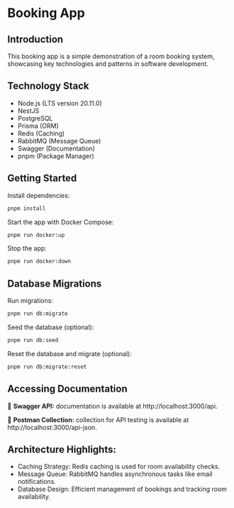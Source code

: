 # Booking App

## Introduction

This booking app is a simple demonstration of a room booking system, showcasing key technologies and patterns in software development.

## Technology Stack

- Node.js (LTS version 20.11.0)
- NestJS
- PostgreSQL
- Prisma (ORM)
- Redis (Caching)
- RabbitMQ (Message Queue)
- Swagger (Documentation)
- pnpm (Package Manager)

## Getting Started

Install dependencies:
```bash
pnpm install
```
Start the app with Docker Compose:
```bash
pnpm run docker:up
```
Stop the app:
```bash
pnpm run docker:down
```
## Database Migrations

Run migrations:
```bash
pnpm run db:migrate
```
Seed the database (optional):
```bash
pnpm run db:seed
```
Reset the database and migrate (optional):
```bash
pnpm run db:migrate:reset
```

## Accessing Documentation
:memo: **Swagger API:** documentation is available at http://localhost:3000/api.

:memo: **Postman Collection:** collection for API testing is available at http://localhost:3000/api-json.


## Architecture Highlights:
- Caching Strategy: Redis caching is used for room availability checks.
- Message Queue: RabbitMQ handles asynchronous tasks like email notifications.
- Database Design: Efficient management of bookings and tracking room availability.
